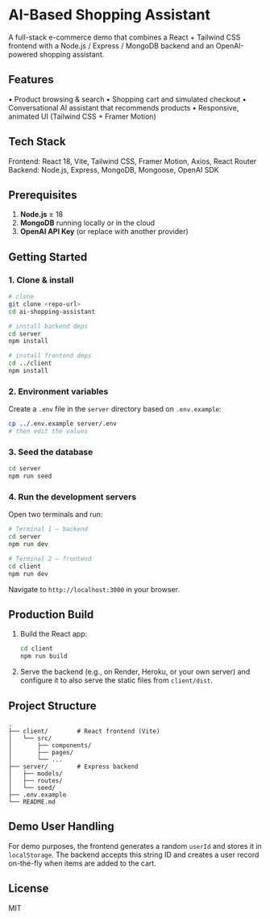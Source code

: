 # AI-Based Shopping Assistant

A full-stack e-commerce demo that combines a React + Tailwind CSS frontend with a Node.js / Express / MongoDB backend and an OpenAI-powered shopping assistant.

## Features

• Product browsing & search
• Shopping cart and simulated checkout
• Conversational AI assistant that recommends products
• Responsive, animated UI (Tailwind CSS + Framer Motion)

## Tech Stack

Frontend: React 18, Vite, Tailwind CSS, Framer Motion, Axios, React Router
Backend: Node.js, Express, MongoDB, Mongoose, OpenAI SDK

## Prerequisites

1. **Node.js** ≥ 18
2. **MongoDB** running locally or in the cloud
3. **OpenAI API Key** (or replace with another provider)

## Getting Started

### 1. Clone & install

```bash
# clone
git clone <repo-url>
cd ai-shopping-assistant

# install backend deps
cd server
npm install

# install frontend deps
cd ../client
npm install
```

### 2. Environment variables

Create a `.env` file in the `server` directory based on `.env.example`:

```bash
cp ../.env.example server/.env
# then edit the values
```

### 3. Seed the database

```bash
cd server
npm run seed
```

### 4. Run the development servers

Open two terminals and run:

```bash
# Terminal 1 – backend
cd server
npm run dev

# Terminal 2 – frontend
cd client
npm run dev
```

Navigate to `http://localhost:3000` in your browser.

## Production Build

1. Build the React app:
   ```bash
   cd client
   npm run build
   ```
2. Serve the backend (e.g., on Render, Heroku, or your own server) and configure it to also serve the static files from `client/dist`.

## Project Structure

```
.
├── client/        # React frontend (Vite)
│   └── src/
│       ├── components/
│       ├── pages/
│       └── ...
├── server/        # Express backend
│   ├── models/
│   ├── routes/
│   └── seed/
├── .env.example
└── README.md
```

## Demo User Handling

For demo purposes, the frontend generates a random `userId` and stores it in `localStorage`. The backend accepts this string ID and creates a user record on-the-fly when items are added to the cart.

## License

MIT